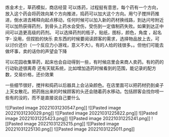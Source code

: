 炼金术士，草药模拟，商店经营
可以炼药，过程挺有意思，每个药有一个方向，放入这个药会将药效向某个方向推进，捣药可以加大这个方向。用勺子搅拌药推进，倒水进去稀释向起点移动，任何时候可以加入新的药材换线路，到达问号附近可以加热获得药剂，到骨头上药水会受伤，受伤到一定值制药失败。如果到达正中间可以造更高级的药剂。
可以选择药剂的瓶子，贴纸，图标，颜色，角度 ，起名字- 没用，但捏脸的快乐
卖东西的时候要阅读顾客的需求，选择物品放上去，可以讨价还价（一个反应力小游戏，意义不大）。有的人给的钱很多。。但他们可能去做坏事，卖的话你的声望会下降

可以花园收集草药，起床也会自动得到一些，有时候店里会来商人卖药。有的药的行动轨迹很离奇
还有天赋系统，比如增加造药时候看到的范围，能记录的配方数，交易价格，还价效果


一些细节很好，搅拌和捣药以后器具上会沾染颜色。在店里面可以把药材扔到桌子上天女散花。把药拖出来的时候顾客的头还会随着药水移动。包括顾客会找你唠一些有的没的，而不是直接说自己要什么

![[Pasted image 20221031230547.png]]
![[Pasted image 20221031230029.png]]
![[Pasted image 20221031225822.png]]
![[Pasted image 20221031225423.png]]
![[Pasted image 20221031225241.png]]
![[Pasted image 20221031225215.png]]
![[Pasted image 20221031225130.png]]
![[Pasted image 20221031225011.png]]
